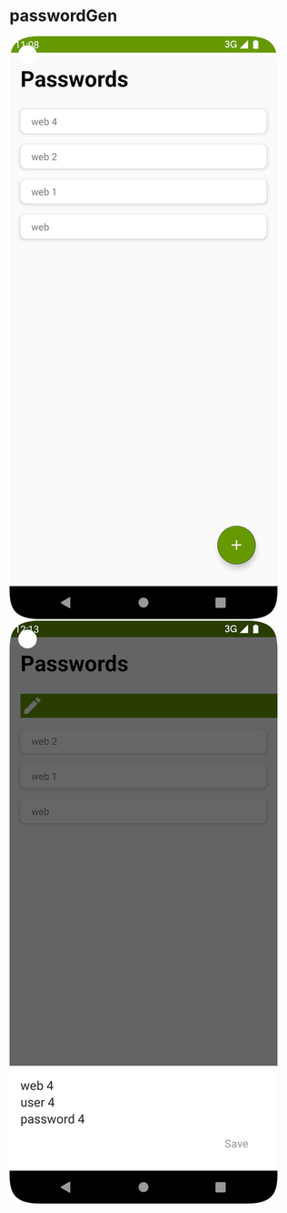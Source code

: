 # passwordGen
<img src="screenshots/Screenshot_20221103_230840.png"/>
<img src="screenshots/Screenshot_20221104_001325.png"/>